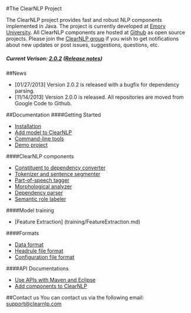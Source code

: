 #The ClearNLP Project

The ClearNLP project provides fast and robust NLP components implemented in Java. The project is currently developed at [Emory University](http://www.mathcs.emory.edu/). All ClearNLP components are hosted at [Github](https://github.com/clearnlp) as open source projects. Please join the [ClearNLP group](https://groups.google.com/forum/?fromgroups#!forum/clearnlp) if you wish to get notifications about new updates or post issues, suggestions, questions, etc.

##### Current Verison: [2.0.2](https://oss.sonatype.org/service/local/artifact/maven/redirect?r=releases&g=com.clearnlp&a=clearnlp&v=2.0.2&e=jar) ([Release notes](release_notes.md))

##News
- [01/27/2013] Version 2.0.2 is released with a bugfix for dependency parsing.
- [11/14/2013] Version 2.0.0 is released. All repositories are moved from Google Code to Github.

##Documentation
####Getting Started
* [Installation](getting_started/installation.md)
* [Add model to ClearNLP](getting_started/add_models.md)
* [Command-line tools](getting_started/command-line_tools.md)
* [Demo project](demo/clearnlp_demo.md) 

####ClearNLP components
* [Constituent to dependency converter](components/constituent_to_dependency_converter.md)
* [Tokenizer and sentence segmenter](components/tokenizer_and_sentence_segmenter.md)
* [Part-of-speech tagger](components/pos_tagger.md)
* [Morphological analyzer](components/morphological_analyzer.md)
* [Dependency parser](components/dependency_parser.md)
* [Semantic role labeler](components/semantic_role_labeler.md)

####Model training
* [Feature Extraction] (training/FeatureExtraction.md)

####Formats
* [Data format](formats/data_format.md)
* [Headrule file format](formats/headrule_file_format.md)
* [Configuration file format](formats/configuration_file_format.md)

####API Documentations
* [Use APIs with Maven and Eclipse](getting_started/using_apis)
* [Add components to ClearNLP](training/add_component_to_clearnlp.md)

##Contact us
You can contact us via the following email:
	[support@clearnlp.com](mailto:support@clearnlp.com)
